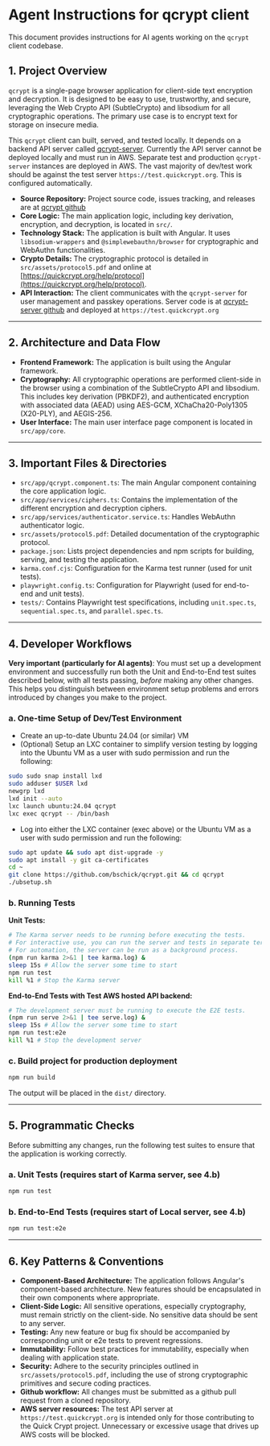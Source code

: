 # Agent Instructions for qcrypt client

This document provides instructions for AI agents working on the `qcrypt` client codebase.

## 1. Project Overview

`qcrypt` is a single-page browser application for client-side text encryption and decryption. It is designed to be easy to use, trustworthy, and secure, leveraging the Web Crypto API (SubtleCrypto) and libsodium for all cryptographic operations. The primary use case is to encrypt text for storage on insecure media.

This `qcrypt` client can built, served, and tested locally. It depends on a backend API server called [qcrypt-server](https://github.com/bschick/qcrypt-server). Currently the API server cannot be deployed locally and must run in AWS. Separate test and production `qcrypt-server` instances are deployed in AWS. The vast majority of dev/test work should be against the test server `https://test.quickcrypt.org`. This is configured automatically.


- **Source Repository:** Project source code, issues tracking, and releases are at [qcrypt github](https://github.com/bschick/qcrypt)
- **Core Logic:** The main application logic, including key derivation, encryption, and decryption, is located in `src/`.
- **Technology Stack:** The application is built with Angular. It uses `libsodium-wrappers` and `@simplewebauthn/browser` for cryptographic and WebAuthn functionalities.
- **Crypto Details:** The cryptographic protocol is detailed in `src/assets/protocol5.pdf` and online at [https://quickcrypt.org/help/protocol](https://quickcrypt.org/help/protocol).
- **API Interaction:** The client communicates with the `qcrypt-server` for user management and passkey operations. Server code is at [qcrypt-server github](https://github.com/bschick/qcrypt-server) and deployed at `https://test.quickcrypt.org`

---

## 2. Architecture and Data Flow

- **Frontend Framework:** The application is built using the Angular framework.
- **Cryptography:** All cryptographic operations are performed client-side in the browser using a combination of the SubtleCrypto API and libsodium. This includes key derivation (PBKDF2), and authenticated encryption with associated data (AEAD) using AES-GCM, XChaCha20-Poly1305 (X20-PLY), and AEGIS-256.
- **User Interface:** The main user interface page component is located in `src/app/core`.

---

## 3. Important Files & Directories

- `src/app/qcrypt.component.ts`: The main Angular component containing the core application logic.
- `src/app/services/ciphers.ts`: Contains the implementation of the different encryption and decryption ciphers.
- `src/app/services/authenticator.service.ts`: Handles WebAuthn authenticator logic.
- `src/assets/protocol5.pdf`: Detailed documentation of the cryptographic protocol.
- `package.json`: Lists project dependencies and npm scripts for building, serving, and testing the application.
- `karma.conf.cjs`: Configuration for the Karma test runner (used for unit tests).
- `playwright.config.ts`: Configuration for Playwright (used for end-to-end and unit tests).
- `tests/`: Contains Playwright test specifications, including `unit.spec.ts`, `sequential.spec.ts`, and `parallel.spec.ts`.

---

## 4. Developer Workflows

**Very important (particularly for AI agents)**: You must set up a development environment and successfully run both the Unit and End-to-End test suites described below, with all tests passing, *before* making any other changes. This helps you distinguish between environment setup problems and errors introduced by changes you make to the project.

### a. One-time Setup of Dev/Test Environment

- Create an up-to-date Ubuntu 24.04 (or similar) VM
- (Optional) Setup an LXC container to simplify version testing by logging into the Ubuntu VM as a user with sudo permission and run the following:
```bash
sudo sudo snap install lxd
sudo adduser $USER lxd
newgrp lxd
lxd init --auto
lxc launch ubuntu:24.04 qcrypt
lxc exec qcrypt -- /bin/bash
```
- Log into either the LXC container (exec above) or the Ubuntu VM as a user with sudo permission and run the following:
```bash
sudo apt update && sudo apt dist-upgrade -y
sudo apt install -y git ca-certificates
cd ~
git clone https://github.com/bschick/qcrypt.git && cd qcrypt
./ubsetup.sh
```

### b. Running Tests

**Unit Tests:**
```bash
# The Karma server needs to be running before executing the tests.
# For interactive use, you can run the server and tests in separate terminals.
# For automation, the server can be run as a background process.
(npm run karma 2>&1 | tee karma.log) &
sleep 15s # Allow the server some time to start
npm run test
kill %1 # Stop the Karma server
```

**End-to-End Tests with Test AWS hosted API backend:**
```bash
# The development server must be running to execute the E2E tests.
(npm run serve 2>&1 | tee serve.log) &
sleep 15s # Allow the server some time to start
npm run test:e2e
kill %1 # Stop the development server
```

### c. Build project for production deployment

```bash
npm run build
```
The output will be placed in the `dist/` directory.


---

## 5. Programmatic Checks

Before submitting any changes, run the following test suites to ensure that the application is working correctly.

### a. Unit Tests (requires start of Karma server, see 4.b)
```bash
npm run test
```

### b. End-to-End Tests (requires start of Local server, see 4.b)
```bash
npm run test:e2e
```

---

## 6. Key Patterns & Conventions

- **Component-Based Architecture:** The application follows Angular's component-based architecture. New features should be encapsulated in their own components where appropriate.
- **Client-Side Logic:** All sensitive operations, especially cryptography, must remain strictly on the client-side. No sensitive data should be sent to any server.
- **Testing:** Any new feature or bug fix should be accompanied by corresponding unit or e2e tests to prevent regressions.
- **Immutability:** Follow best practices for immutability, especially when dealing with application state.
- **Security:** Adhere to the security principles outlined in `src/assets/protocol5.pdf`, including the use of strong cryptographic primitives and secure coding practices.
- **Github workflow:** All changes must be submitted as a github pull request from a cloned repository.
- **AWS server resources:** The test API server at `https://test.quickcrypt.org` is intended only for those contributing to the Quick Crypt project. Unnecessary or excessive usage that drives up AWS costs will be blocked.